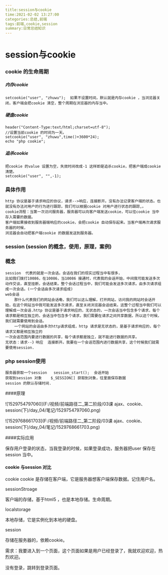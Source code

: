 ```yaml
---
title:session与cookie
time:2021-02-02 13:27:00
categories:总结,前端
tags:前端,cookie,session
summary:日常总结知识
---
```


# session与cookie

### cookie 的生命周期

##### 内存cookie

```
setcookie("user", "zhuwu");  如果不设置时间，默认就是内存cookie ，当浏览器关闭，客户端会把cookie 清空，整个周期在浏览器的内存当中。
```

##### 硬盘cookie

```
header("Content-Type:text/html;charset=utf-8");
//设置当前cookie 的时间为一天。
setcookie("user", "zhuwu",time()+3600*24);
echo "php cookie";
```

##### 追杀cookie

```
把cookie 的value 设置为空，失效时间改成-1 这样即是追杀cookie，把客户端成cookie 清楚。
setcookie("user", "",-1);
```

### 具体作用

```
http 协议是基于请求响应的协议，请求-->响应，连接断开。没有办法记录客户端的状态。也就没有办法对用户的行为进行跟踪，我们可以根据cookie 对用户进行状态的跟踪,。
cookie流程：当第一次访问服务器，服务器可以向客户端发送cookie，可以往cookie 当中存入需要的数据。
客户端如果接收到服务器端响应的cookie，会把cookie 自动保存起来。当客户端再次请求服务器的时候，
浏览器会自动把客户端cookie 的数据发送到服务器。
```

### session (session 的概念，使用，原理，案例)

### 概念 

```
session  代表的就是一次会话。会话在我们的现实过程当中有很多，
比如我们拨打10086，在10086，当10086 接通时，代表我的会话开始，中间我可能发送多次动作交谈，直至挂断，会话结束。整个会话过程当中，我们可能会发送多次请求。由多次请求组成一次会话。(一个会话由多次请求组成)
web会话 
	那什么代表我们的网站会话嘞，我们可以这么理解，打开网站，访问我的网站时会话开始，在这个网站当中我可能发送多次请求，直至关闭浏览器会话结束。这整个过程当中我们可以理解成一次会话.http 协议是基于请求响应的，无状态的，一次会话当中包含多个请求，每个请求都是相互独立的，会话当中包含多个请求，我们需要在请求之间共享数据，所以这个时候，我们就需要使用到会话。
	一个网站的会话由多次http请求组成，http 请求是无状态的，是基于请求响应的，每个请求又都是相互独立的
一次会话范围内要进行数据的共享，每个请求都是独立，就不能进行数据的共享。
无状态：请求--》响应  连接断开。我要在一个会话范围内进行数据共享，这个时候我们就需要使用session.
```

### php session使用

```
服务器获取一个session   session_start();  会话开始
获取到session 对象    $_SESSION[] 获取到对象，往里面保存数据	
session 的默认存储时间.
```

####原理

![1529754797060](F:/视频/前端路径二_第二阶段/03课  ajax、cookie、session(下)/day_04/笔记/1529754797060.png)

![1529768661703](F:/视频/前端路径二_第二阶段/03课  ajax、cookie、session(下)/day_04/笔记/1529768661703.png)

####实际应用

保存用户登录的状态，当我登录的时候，如果登录成功，服务器把user 保存在session 当中。

#### cookie 与session 对比 

cookie    cookie 是存储在客户端，它是服务器想客户端保存数据。记住用户名。

sessionStroage

客户端的存储，基于html5 ，也是本地存储。生命周期。

localstorage

本地存储，它是实例化到本地的硬盘。

session 

存储在服务器的，依赖cookie。

需求：我要进入到一个页面，这个页面如果是用户已经登录了，我就欢迎欢迎，热烈欢迎。

没有登录，跳转到登录页面。